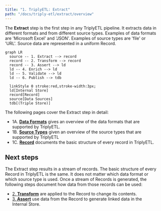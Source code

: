 ```yaml
---
title: "1. TriplyETL: Extract"
path: "/docs/triply-etl/extract/overview"
---
```


The **Extract** step is the first step in any TriplyETL pipeline.  It extracts data in different formats and from different source types.  Examples of data formats are 'Microsoft Excel' and 'JSON'.  Examples of source types are 'file' or 'URL'.  Source data are represented in a uniform Record.

```mermaid
graph LR
  source -- 1. Extract --> record
  record -- 2. Transform --> record
  record -- 3. Assert --> ld
  ld -- 4. Enrich --> ld
  ld -- 5. Validate --> ld
  ld -- 6. Publish --> tdb

  linkStyle 0 stroke:red,stroke-width:3px;
  ld[Internal Store]
  record[Record]
  source[Data Sources]
  tdb[(Triple Store)]
```

The following pages cover the Extract step in detail:

- 1A. [**Data Formats**](/docs/triply-etl/extract/formats) gives an overview of the data formats that are supported by TriplyETL.
- 1B. [**Source Types**](/docs/triply-etl/extract/types) given an overview of the source types that are supported by TriplyETL
- 1C. [**Record**](/docs/triply-etl/extract/record) documents the basic structure of every record in TriplyETL.

## Next steps

The Extract step results in a stream of records.  The basic structure of every Record in TriplyETL is the same.  It does not matter which data format or which source type is used.  Once a stream of Records is generated, the following steps document how data from those records can be used:

- [2. **Transform**](/docs/triply-etl/transform/overview) are applied to the Record to change its contents.
- [3. **Assert**](/docs/triply-etl/assert/overview) use data from the Record to generate linked data in the Internal Store.
